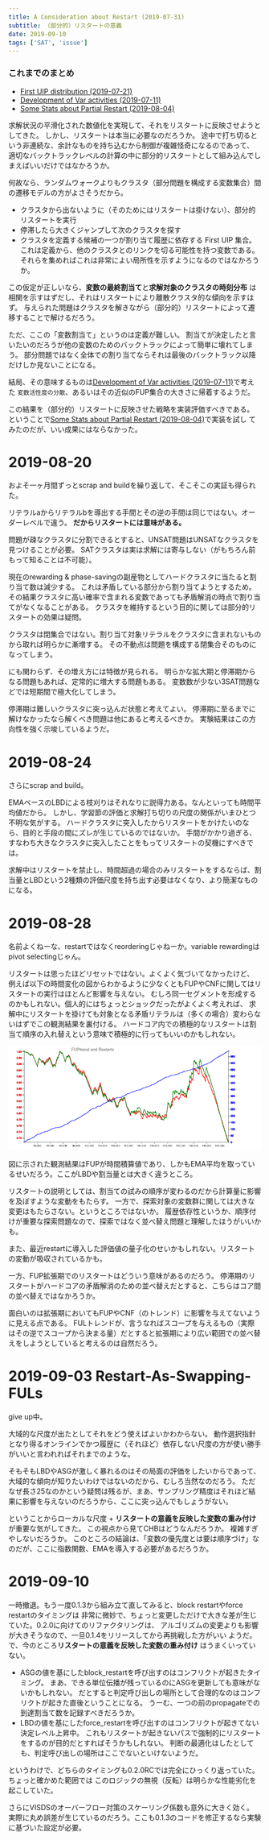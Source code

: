 ```yaml
---
title: A Consideration about Restart (2019-07-31)
subtitle: （部分的）リスタートの意義
date: 2019-09-10
tags: ['SAT', 'issue']
---
```


### これまでのまとめ

- [First UIP distribution (2019-07-21)](/2019/2019-07-21-first-UIP-distribution/)
- [Development of Var activities (2019-07-11)](/2019/2019-07-11-varact-distribution/)
- [Some Stats about Partial Restart (2019-08-04)](/2019/4f2a110a30ee837b/obs/)

求解状況の平滑化された数値化を実現して、それをリスタートに反映させようとしてきた。
しかし、リスタートは本当に必要なのだろうか。
途中で打ち切るという非連続な、余計なものを持ち込むから制御が複雑怪奇になるのであって、
適切なバックトラックレベルの計算の中に部分的リスタートとして組み込んでしまえばいいだけではなかろうか。

何故なら、ランダムウォークよりもクラスタ（部分問題を構成する変数集合）間の遷移モデルの方がよさそうだから。

- クラスタから出ないように（そのためにはリスタートは掛けない）、部分的リスタートを実行
- 停滞したら大きくジャンプして次のクラスタを探す
- クラスタを定義する候補の一つが割り当て履歴に依存する First UIP 集合。
  これは定義から、他のクラスタとのリンクを切る可能性を持つ変数である。
  それらを集めればこれは非常によい局所性を示すようになるのではなかろうか。

この仮定が正しいなら、**変数の最終割当て**と**求解対象のクラスタの時刻分布**
は相関を示すはずだし、それはリスタートにより離散クラスタ的な傾向を示すはず。
与えられた問題はクラスタを解きながら（部分的）リスタートによって遷移することで解けるだろう。

ただ、ここの「変数割当て」というのは定義が難しい。
割当てが決定したと言いたいのだろうが他の変数のためのバックトラックによって簡単に壊れてしまう。
部分問題ではなく全体での割り当てならそれは最後のバックトラック以降だけしか見ないことになる。

結局、その意味するものは[Development of Var activities (2019-07-11)](/2019/2019-07-11-varact-distribution/)で考えた
`変数活性度の分散`、あるいはその近似のFUP集合の大きさに帰着するようだ。

この結果を（部分的）リスタートに反映させた戦略を実装評価すべきである。
ということで[Some Stats about Partial Restart (2019-08-04)](/2019/4f2a110a30ee837b/obs/)で実装を試し
てみたのだが、いい成果にはならなかった。

# 2019-08-20

およそ一ヶ月間ずっとscrap and buildを繰り返して、そこそこの実証も得られた。

リテラルaからリテラルbを導出する手間とその逆の手間は同じではない。オーダーレベルで違う。
**だからリスタートには意味がある。**

問題が疎なクラスタに分割できるとすると、UNSAT問題はUNSATなクラスタを見つけることが必要。
SATクラスタは実は求解には寄与しない（がもちろん前もって知ることは不可能）。

現在のrewarding & phase-savingの副産物としてハードクラスタに当たると割り当て数は減少する。
これは矛盾している部分から割り当てようとするため。
その結果クラスタに高い確率で含まれる変数であっても矛盾解消の時点で割り当てがなくなることがある。
クラスタを維持するという目的に関しては部分的リスタートの効果は疑問。

クラスタは閉集合ではない。割り当て対象リテラルをクラスタに含まれないものから取れば明らかに漸増する。
その不動点は問題を構成する閉集合そのものになってしまう。

にも関わらず、その増え方には特徴が見られる。
明らかな拡大期と停滞期からなる問題もあれば、定常的に増大する問題もある。
変数数が少ない3SAT問題などでは短期間で極大化してしまう。

停滞期は難しいクラスタに突っ込んだ状態と考えてよい。
停滞期に至るまでに解けなかったなら解くべき問題は他にあると考えるべきか。
実験結果はこの方向性を強く示唆しているようだ。

# 2019-08-24

さらにscrap and build。

EMAベースのLBDによる枝刈りはそれなりに説得力ある。なんといっても時間平均値だから。
しかし、学習節の評価と求解打ち切りの尺度の関係がいまひとつ不明な気がする。
ハードクラスタに突入したからリスタートをかけたいのなら、目的と手段の間にズレが生じているのではないか。
手間がかかり過ぎる、すなわち大きなクラスタに突入したことをもってリスタートの契機にすべきでは。

求解中はリスタートを禁止し、時間超過の場合のみリスタートをするならば、割当量とLBDという2種類の評価尺度を持ち出す必要はなくなり、より簡潔なものになる。

# 2019-08-28

名前よくねーな、restartではなくreorderingじゃねーか。variable rewardingはpivot selectingじゃん。

リスタートは思ったほどリセットではない。よくよく気づいてなかったけど、
例えば以下の時間変化の図からわかるように少なくともFUPやCNFに関してはリスタートの実行はほとんど影響を与えない。
むしろ同一セグメントを形成するのかもしれない。個人的にはちょっとショックだったがよくよく考えれば、
求解中にリスタートを掛けても対象となる矛盾リテラルは（多くの場合）変わらないはずでこの観測結果を裏付ける。
ハードコア内での積極的なリスタートは割当て順序の入れ替えという意味で積極的に行ってもいいのかもしれない。

![](/img/2019/08-28/effect-of-restarts.png)

図に示された観測結果はFUPが時間積算値であり、しかもEMA平均を取っているせいだろう。ここがLBDや割当量とは大きく違うところ。

リスタートの説明としては、割当ての試みの順序が変わるのだから計算量に影響を及ぼすような変動をもたらす。
一方で、探索対象の変数群に関しては大きな変更はもたらさない。というところではないか。
履歴依存性というか、順序付けが重要な探索問題なので、探索ではなく並べ替え問題と理解したほうがいいかも。

また、最近restartに導入した評価値の量子化のせいかもしれない。リスタートの変動が吸収されているかも。

一方、FUP拡張期でのリスタートはどういう意味があるのだろう。
停滞期のリスタートがハードコアの矛盾解消のための並べ替えだとすると、こちらはコア間の並べ替えではなかろうか。

面白いのは拡張期においてもFUPやCNF（のトレンド）に影響を与えてないように見える点である。
FULトレンドが、言うなればスコープを与えるもの（実際はその逆でスコープから決まる量）だとすると拡張期により広い範囲での並べ替えをしようとしていると考えるのは自然だろう。

# 2019-09-03 Restart-As-Swapping-FULs

give up中。

大域的な尺度が出たとしてそれをどう使えばよいかわからない。
動作選択指針となり得るオンラインでかつ履歴に（それほど）依存しない尺度の方が使い勝手がいいと言われればそれまでのような。

そもそもLBDやASGが激しく暴れるのはその局面の評価をしたいからであって、大域的な傾向が知りたいわけではないのだから、むしろ当然なのだろう。
ただなぜ長さ25なのかという疑問は残るが、まあ、サンプリング精度はそれほど結果に影響を与えないのだろうから、ここに突っ込んでもしょうがない。

ということからローカルな尺度 + **リスタートの意義を反映した変数の重み付け** が重要な気がしてきた。
この視点から見てCHBはどうなんだろうか。
複雑すぎやしないだろうか。
このところの結論は、「変数の優先度とは要は順序づけ」なのだが、ここに指数関数、EMAを導入する必要があるだろうか。

# 2019-09-10

一時撤退。もう一度0.1.3から組み立て直してみると、block restartやforce restartのタイミングは
非常に微妙で、ちょっと変更しただけで大きな差が生じていた。0.2.0に向けてのリファクタリングは、
アルゴリズムの変更よりも影響が大きそうなので、一旦0.1.4をリリースしてから再挑戦した方がいい
ようだ。で、今のところ**リスタートの意義を反映した変数の重み付け** はうまくいっていない。

- ASGの値を基にしたblock_restartを呼び出すのはコンフリクトが起きたタイミング。
  まあ、できる単位伝播が残っているのにASGを更新しても意味がないかもしれない。
  だとすると判定呼び出しの場所として合理的なのはコンフリクトが起きた直後ということになる。
  うーむ、一つの前のpropagateでの到達割当て数を記録すべきだろうか。
- LBDの値を基にしたforce_restartを呼び出すのはコンフリクトが起きてない決定レベル上昇中。
  これもリスタートが起きないパスで強制的にリスタートをするのが目的だとすればそうかもしれない。
  判断の最適化はしたとしても、判定呼び出しの場所はここでないといけないようだ。

というわけで、どちらのタイミングも0.2.0RCでは完全にひっくり返っていた。ちょっと確かめた範囲では
このロジックの無視（反転）は明らかな性能劣化を起こしていた。

さらにVISDSのオーバーフロー対策のスケーリング係数も意外に大きく効く。
実際に丸め誤差が生じているのだろう。ここも0.1.3のコードを修正するなら実験に基づいた設定が必要。
